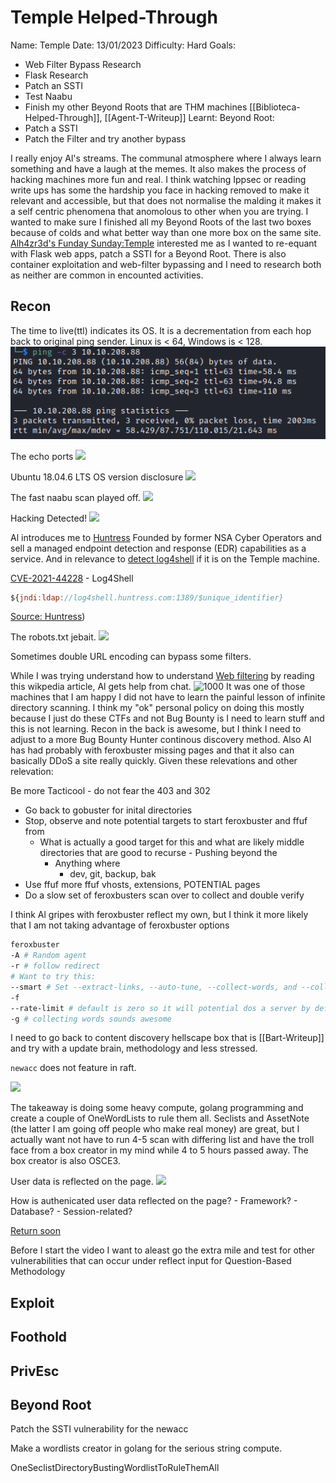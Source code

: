 # Temple Helped-Through

Name: Temple
Date:  13/01/2023
Difficulty:  Hard
Goals:  
- Web Filter Bypass Research
- Flask Research
- Patch an SSTI 
- Test Naabu 
- Finish my other Beyond Roots that are THM machines [[Biblioteca-Helped-Through]], [[Agent-T-Writeup]]
Learnt:
Beyond Root:
- Patch a SSTI
- Patch the Filter and try another bypass

I really enjoy Al's streams. The communal atmosphere where I always learn something and have a laugh at the memes. It also makes the process of hacking machines more fun and real. I think watching Ippsec or reading write ups has some the hardship you face in hacking removed to make it relevant and accessible, but that does not normalise the malding it makes it a self centric phenomena that anomolous  to other when you are trying. I wanted to make sure I finished all my Beyond Roots of the last two boxes because of colds and what better way than one more box on the same site. [Alh4zr3d's Funday Sunday:Temple](https://www.youtube.com/watch?v=-NhqAaRfxEU&list=PLi4eaGO3umboaOqaot7Oi7WszkSWRc4Pi&index=11) interested me as I wanted to re-equant with Flask web apps, patch a SSTI for a Beyond Root. There is also container exploitation and web-filter bypassing and I need to research both as neither are common in encounted activities. 

## Recon

The time to live(ttl) indicates its OS. It is a decrementation from each hop back to original ping sender. Linux is < 64, Windows is < 128.
![ping](Screenshots/ping.png)

The echo ports 
![](echoechoecho.png)

Ubuntu 18.04.6 LTS OS version disclosure
![](telnetattempt.png)

The fast naabu scan played off.
![](61337webserverroot.png)

Hacking Detected!
![](illegalchars.png)

Al introduces me to [Huntress](https://github.com/huntresslabs) Founded by former NSA Cyber Operators and sell a managed endpoint detection and response (EDR) capabilities as a service. And in relevance to [detect log4shell](https://log4shell.huntress.com/) if it is on the Temple machine. 

[CVE-2021-44228](https://www.huntress.com/blog/rapid-response-critical-rce-vulnerability-is-affecting-java) - Log4Shell
```js
${jndi:ldap://log4shell.huntress.com:1389/$unique_identifier}
```
[Source: Huntress](https://log4shell.huntress.com/))

The robots.txt jebait.
![](tryharderrobot.png)

Sometimes double URL encoding can bypass some filters.

While I was trying understand how to understand [Web filtering](https://en.wikipedia.org/wiki/Web_filtering_in_schools) by reading this wikpedia article,  Al gets help from chat. 
![1000](algetshelpsfromchat.png)
It was one of those machines that I am happy I did not have to learn the painful lesson of infinite directory scanning. I think my "ok" personal policy on doing this mostly because I just do these CTFs and not Bug Bounty is I need to learn stuff and this is not learning. Recon in the back is awesome, but I think I need to adjust to a more Bug Bounty Hunter continous discovery method. Also Al has had probably with feroxbuster missing pages and that it also can basically DDoS a site really quickly. Given these relevations and other relevation:

Be more Tacticool - do not fear the 403 and 302
- Go back to gobuster for inital directories
- Stop, observe and note potential targets to start feroxbuster and ffuf from 
	- What is actually a good target for this and what are likely middle directories that are good to recurse -  Pushing beyond the 
		- Anything where
			- dev, git, backup, bak
- Use ffuf more ffuf vhosts, extensions, POTENTIAL pages
- Do a slow set of feroxbusters scan over to collect and double verify 

I think Al gripes with feroxbuster reflect my own, but I think it more likely that I am not taking advantage of feroxbuster options 

```bash
feroxbuster 
-A # Random agent
-r # follow redirect
# Want to try this:
--smart # Set --extract-links, --auto-tune, --collect-words, and --collect-backups to true
-f 
--rate-limit # default is zero so it will potential dos a server by default.
-g # collecting words sounds awesome 
```

I need to go back to content discovery hellscape box that is [[Bart-Writeup]] and try with a update brain, methodology and less stressed. 

`newacc` does not feature in raft.

![](hurrayfordashboards.png)

The takeaway is doing some heavy compute, golang programming and create a couple of OneWordLists to rule them all. Seclists and AssetNote (the latter I am going off people who make real money) are great, but I actually want not have to run 4-5 scan with differing list and have the troll face from a box creator in my mind while 4 to 5 hours passed away. The box creator is also OSCE3.

User data is reflected on the page.
![](usernamereflectedonpage.png)

How is authenicated user data reflected on the page?
	- Framework?
	- Database?
	- Session-related?

[Return soon](https://www.youtube.com/watch?v=-NhqAaRfxEU&list=PLi4eaGO3umboaOqaot7Oi7WszkSWRc4Pi&index=11)

Before I start the video I want to aleast go the extra mile and test for other vulnerabilities that can occur under reflect input for Question-Based Methodology

## Exploit

## Foothold

## PrivEsc

## Beyond Root

Patch the SSTI vulnerability for the newacc 


Make a wordlists creator in golang for the serious string compute.

OneSeclistDirectoryBustingWordlistToRuleThemAll 
